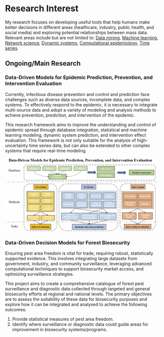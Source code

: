 # Research Interest

My research focuses on developing useful tools that help humans make better decisions in different areas (healthcare, industry, public health, and social media) and exploring potential relationships between mass data. Relevant areas include but are not limited to: [Data mining](https://en.wikipedia.org/wiki/Data_mining), [Machine learning](https://en.wikipedia.org/wiki/Machine_learning), [Network science](https://en.wikipedia.org/wiki/Network_science), [Dynamic systems](https://en.wikipedia.org/wiki/Dynamical_system), [Computational epidemiology](https://en.wikipedia.org/wiki/Computational_epidemiology), [Time series](https://en.wikipedia.org/wiki/Time_series).

## Ongoing/Main Research

### Data-Driven Models for Epidemic Prediction, Prevention, and Intervention Evaluation

Currently, infectious disease prevention and control and prediction face challenges such as diverse data sources, incomplete data, and complex systems. To effectively respond to the epidemic, it is necessary to integrate multi-source data and adopt a variety of modeling and analysis methods to achieve prevention, prediction, and intervention of the epidemic.

This research framework aims to improve the understanding and control of epidemic spread through database integration, statistical and machine learning modeling, dynamic system prediction, and intervention effect evaluation. This framework is not only suitable for the analysis of high-uncertainty time series data, but can also be extended to other complex systems that require real-time modeling.

![Epidemic Framework](img/interest/epi_framework.png)

### Data-Driven Decision Models for Forest Biosecurity

Ensuring pest area freedom is vital for trade, requiring robust, statistically supported evidence. This involves integrating large datasets from government, industry, and community surveillance, leveraging advanced computational techniques to support biosecurity market access, and optimizing surveillance strategies.

This project aims to create a comprehensive catalogue of forest pest surveillance and diagnostic data collected through targeted and general biosecurity efforts at regional and national levels. The primary objectives are to assess the suitability of these data for biosecurity purposes and explore how it can be integrated and analysed to achieve the following outcomes:

1. Provide statistical measures of pest area freedom.
2. Identify where surveillance or diagnostic data could guide areas for improvement in biosecurity systems/programs.
